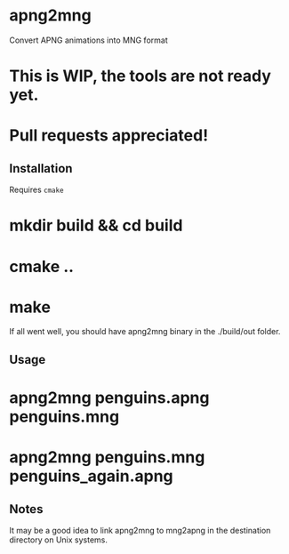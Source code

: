 apng2mng
========

Convert APNG animations into MNG format





This is WIP, the tools are not ready yet.
=========================================
Pull requests appreciated!
==========================







Installation
------------

Requires `cmake`

# mkdir build && cd build
# cmake ..
# make

If all went well, you should have apng2mng binary in the ./build/out folder.

Usage
-----

# apng2mng penguins.apng penguins.mng
# apng2mng penguins.mng penguins_again.apng

Notes
-----

It may be a good idea to link apng2mng to mng2apng in 
the destination directory on Unix systems.

